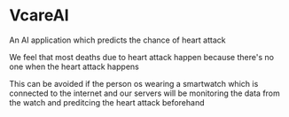 # VcareAI
An AI application which predicts the chance of heart attack


We feel that most deaths due to heart attack happen because there's no one when the heart attack happens

This can be avoided if the person os wearing a smartwatch which is connected to the internet and our servers will be monitoring the data from the watch and preditcing the heart attack beforehand
